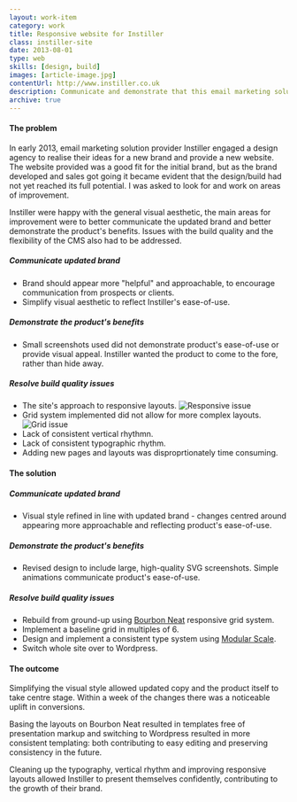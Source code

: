 ```yaml
---
layout: work-item
category: work
title: Responsive website for Instiller
class: instiller-site
date: 2013-08-01
type: web
skills: [design, build]
images: [article-image.jpg]
contentUrl: http://www.instiller.co.uk
description: Communicate and demonstrate that this email marketing solution is the choice for digital agencies.
archive: true
---
```


#### The problem

In early 2013, email marketing solution provider Instiller engaged a design agency to realise their ideas for a new brand and provide a new website. The website provided was a good fit for the initial brand, but as the brand developed and sales got going it became evident that the design/build had not yet reached its full potential. I was asked to look for and work on areas of improvement.

Instiller were happy with the general visual aesthetic, the main areas for improvement were to better communicate the updated brand and better demonstrate the product's benefits. Issues with the build quality and the flexibility of the CMS also had to be addressed.

##### Communicate updated brand

* Brand should appear more "helpful" and approachable, to encourage communication from prospects or clients.
* Simplify visual aesthetic to reflect Instiller's ease-of-use.

##### Demonstrate the product's benefits

* Small screenshots used did not demonstrate product's ease-of-use or provide visual appeal. Instiller wanted the product to come to the fore, rather than hide away.

##### Resolve build quality issues

* The site's approach to responsive layouts. ![Responsive issue](/assets/work-item-instiller-site-responsive-issue.png 'Responsive issue')
* Grid system implemented did not allow for more complex layouts. ![Grid issue](/assets/work-item-instiller-site-grid-issue.png 'Grid issue')
* Lack of consistent vertical rhythmn.
* Lack of consistent typographic rhythm.
* Adding new pages and layouts was disproprtionately time consuming.

#### The solution

##### Communicate updated brand

* Visual style refined in line with updated brand - changes centred around appearing more approachable and reflecting product's ease-of-use.

##### Demonstrate the product's benefits

* Revised design to include large, high-quality SVG screenshots. Simple animations communicate product's ease-of-use.

##### Resolve build quality issues

* Rebuild from ground-up using [Bourbon Neat](http://neat.bourbon.io/) responsive grid system.
* Implement a baseline grid in multiples of 6.
* Design and implement a consistent type system using [Modular Scale](http://modularscale.com).
* Switch whole site over to Wordpress.

#### The outcome

Simplifying the visual style allowed updated copy and the product itself to take centre stage. Within a week of the changes there was a noticeable uplift in conversions.

Basing the layouts on Bourbon Neat resulted in templates free of presentation markup and switching to Wordpress resulted in more consistent templating: both contributing to easy editing and preserving consistency in the future.

Cleaning up the typography, vertical rhythm and improving responsive layouts allowed Instiller to present themselves confidently, contributing to the growth of their brand.
